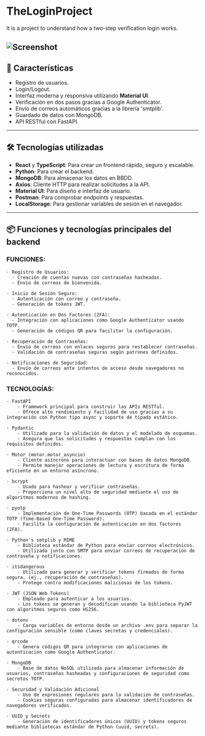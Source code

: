 # TheLoginProject
It is a project to understand how a two-step verification login works.

![Screenshot](src/)
---

## 🚀 **Características**

- Registro de usuarios.
- Login/Logout.
- Interfaz moderna y responsiva utilizando **Material UI**.
- Verificación en dos pasos gracias a Google Authenticator.
- Envio de correos automáticos gracias a la librería 'smtplib'.
- Guardado de datos con MongoDB.
- API RESTful con FastAPI.

---

## 🛠️ **Tecnologías utilizadas**

- **React** y **TypeScript**: Para crear un frontend rápido, seguro y escalable.
- **Python**: Para crear el backend.
- **MongoDB**: Para almacenar los datos en BBDD.
- **Axios**: Cliente HTTP para realizar solicitudes a la API.
- **Material UI**: Para diseño e interfaz de usuario.
- **Postman**: Para comprobar endpoints y respuestas.
- **LocalStorage**: Para gestionar variables de sesión en el navegador.
---

## 📦 **Funciones y tecnologías principales del backend**

### **FUNCIONES**: 

    · Registro de Usuarios:
      - Creación de cuentas nuevas con contraseñas hasheadas.
      - Envío de correos de bienvenida.

    · Inicio de Sesión Seguro:
      - Autenticación con correo y contraseña.
      - Generación de tokens JWT.

    · Autenticación en Dos Factores (2FA):
      - Integración con aplicaciones como Google Authenticator usando TOTP.
      - Generación de códigos QR para facilitar la configuración.

    · Recuperación de Contraseñas:
      - Envío de correos con enlaces seguros para restablecer contraseñas.
      - Validación de contraseñas seguras según patrones definidos.

    · Notificaciones de Seguridad:
      - Envío de correos ante intentos de acceso desde navegadores no reconocidos.

### **TECNOLOGÍAS**:

    · FastAPI
        - Framework principal para construir las APIs RESTful.
        - Ofrece alto rendimiento y facilidad de uso gracias a su integración con Python tipo async y soporte de tipado estático.

    · Pydantic
        - Utilizado para la validación de datos y el modelado de esquemas.
        - Asegura que las solicitudes y respuestas cumplan con los requisitos definidos.

    · Motor (motor.motor_asyncio)
        - Cliente asíncrono para interactuar con bases de datos MongoDB.
        - Permite manejar operaciones de lectura y escritura de forma eficiente en un entorno asíncrono.

    · bcrypt
        - Usado para hashear y verificar contraseñas.
        - Proporciona un nivel alto de seguridad mediante el uso de algoritmos modernos de hashing.

    · pyotp
        - Implementación de One-Time Passwords (OTP) basada en el estándar TOTP (Time-Based One-Time Password).
        - Facilita la configuración de autenticación en dos factores (2FA).

    · Python's smtplib y MIME
        - Biblioteca estándar de Python para enviar correos electrónicos.
        - Utilizada junto con SMTP para enviar correos de recuperación de contraseña y notificaciones.

    · itsdangerous
        - Utilizado para generar y verificar tokens firmados de forma segura. (ej., recuperación de contraseñas).
        - Protege contra modificaciones maliciosas de los tokens.

    · JWT (JSON Web Tokens)
        - Empleado para autenticar a los usuarios.
        - Los tokens se generan y decodifican usando la biblioteca PyJWT con algoritmos seguros como HS256.

    · dotenv
        - Carga variables de entorno desde un archivo .env para separar la configuración sensible (como claves secretas y credenciales).

    · qrcode
        - Genera códigos QR para integrarse con aplicaciones de autenticación como Google Authenticator.

    · MongoDB
        - Base de datos NoSQL utilizada para almacenar información de usuarios, contraseñas hasheadas y configuraciones de seguridad como secretos TOTP.

    · Securidad y Validación Adicional
        - Uso de expresiones regulares para la validación de contraseñas.
        - Cookies seguras configuradas para almacenar identificadores de navegadores verificados.

    · UUID y Secrets
        - Generación de identificadores únicos (UUID) y tokens seguros mediante bibliotecas estándar de Python (uuid, secrets).
